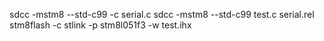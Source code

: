 sdcc -mstm8 --std-c99 -c serial.c
sdcc -mstm8 --std-c99 test.c serial.rel
stm8flash -c stlink -p stm8l051f3 -w test.ihx 

